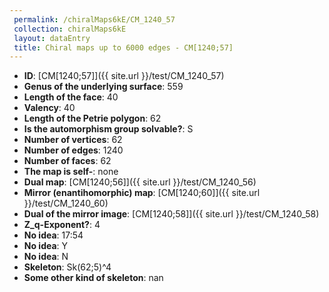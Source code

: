 ```yaml
--- 
 permalink: /chiralMaps6kE/CM_1240_57 
 collection: chiralMaps6kE
 layout: dataEntry
 title: Chiral maps up to 6000 edges - CM[1240;57]
---
```


- **ID**: [CM[1240;57]]({{ site.url }}/test/CM_1240_57)
- **Genus of the underlying surface**: 559
- **Length of the face**: 40
- **Valency**: 40
- **Length of the Petrie polygon**: 62
- **Is the automorphism group solvable?**: S
- **Number of vertices**: 62
- **Number of edges**: 1240
- **Number of faces**: 62
- **The map is self-**: none
- **Dual map**: [CM[1240;56]]({{ site.url }}/test/CM_1240_56)
- **Mirror (enantihomorphic) map**: [CM[1240;60]]({{ site.url }}/test/CM_1240_60)
- **Dual of the mirror image**: [CM[1240;58]]({{ site.url }}/test/CM_1240_58)
- **Z_q-Exponent?**: 4
- **No idea**:  17:54
- **No idea**: Y
- **No idea**: N
- **Skeleton**: Sk(62;5)^4
- **Some other kind of skeleton**: nan
